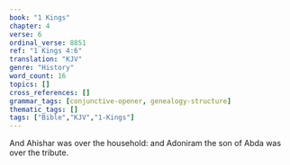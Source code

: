 ```yaml
---
book: "1 Kings"
chapter: 4
verse: 6
ordinal_verse: 8851
ref: "1 Kings 4:6"
translation: "KJV"
genre: "History"
word_count: 16
topics: []
cross_references: []
grammar_tags: [conjunctive-opener, genealogy-structure]
thematic_tags: []
tags: ["Bible","KJV","1-Kings"]
---
```

And Ahishar was over the household: and Adoniram the son of Abda was over the tribute.
